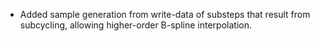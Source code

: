 - Added sample generation from write-data of substeps that result from subcycling, allowing higher-order B-spline interpolation.
